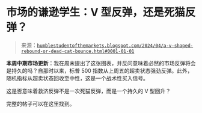 <!--yml

category: 未分类

日期：2024 年 05 月 18 日 01:16:58

-->

# 市场的谦逊学生：V 型反弹，还是死猫反弹？

> 来源：[`humblestudentofthemarkets.blogspot.com/2024/04/a-v-shaped-rebound-or-dead-cat-bounce.html#0001-01-01`](https://humblestudentofthemarkets.blogspot.com/2024/04/a-v-shaped-rebound-or-dead-cat-bounce.html#0001-01-01)

**本周中期市场更新**：我在周末提出了这张图表，并反问意味着必然的市场反弹将会是持久的吗？自那时以来，标普 500 指数从上周五的超卖状态强劲反弹。此外，随机指标从超卖状态回收至中性，这是一个战术性买入信号。

这是否意味着救济反弹不是一次死猫反弹，而是一个持久的 V 型回升？

完整的帖子可以在这里找到。
